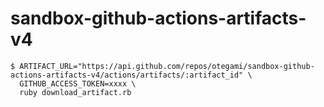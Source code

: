 # sandbox-github-actions-artifacts-v4

```console
$ ARTIFACT_URL="https://api.github.com/repos/otegami/sandbox-github-actions-artifacts-v4/actions/artifacts/:artifact_id" \
  GITHUB_ACCESS_TOKEN=xxxx \
  ruby download_artifact.rb
```
